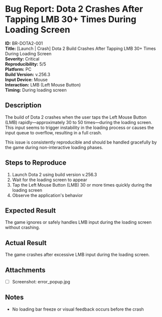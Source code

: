 # Bug Report: Dota 2 Crashes After Tapping LMB 30+ Times During Loading Screen

**ID:** BR-DOTA2-001  
**Title:** [Launch | Crash] Dota 2 Build Crashes After Tapping LMB 30+ Times During Loading Screen  
**Severity:** Critical  
**Reproducibility:** 5/5  
**Platform:** PC  
**Build Version:** v.256.3  
**Input Device:** Mouse  
**Interaction:** LMB (Left Mouse Button)  
**Timing:** During loading screen

## Description

The build of Dota 2 crashes when the user taps the Left Mouse Button (LMB) rapidly—approximately 30 to 50 times—during the loading screen. This input seems to trigger instability in the loading process or causes the input queue to overflow, resulting in a full crash.

This issue is consistently reproducible and should be handled gracefully by the game during non-interactive loading phases.

## Steps to Reproduce

1. Launch Dota 2 using build version v.256.3  
2. Wait for the loading screen to appear  
3. Tap the Left Mouse Button (LMB) 30 or more times quickly during the loading screen  
4. Observe the application's behavior  

## Expected Result

The game ignores or safely handles LMB input during the loading screen without crashing.

## Actual Result

The game crashes after excessive LMB input during the loading screen.

## Attachments
- [ ] Screenshot: error_popup.jpg

## Notes

- No loading bar freeze or visual feedback occurs before the crash
